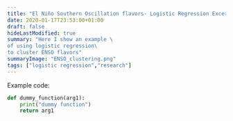 ```yaml
---
title: "El Niño Southern Oscillation flavors- Logistic Regression Excersise"
date: 2020-01-17T23:53:00+01:00
draft: false
hideLastModified: true
summary: "Here I show an example \
of using logistic regression\
to cluster ENSO flavors"
summaryImage: "ENSO_clustering.png"
tags: ["logistic regression","research"]
---
```


Example code:

```python
def dummy_function(arg1):
    print("dummy function")
    return arg1 
```
